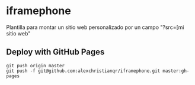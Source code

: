 # iframephone
Plantilla para montar un sitio web personalizado por un campo "?src=[mi sitio web"

## Deploy with GitHub Pages
```
git push origin master
git push -f git@github.com:alexchristianqr/iframephone.git master:gh-pages
```
